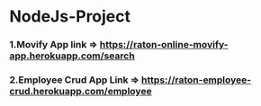 # NodeJs-Project

### 1.Movify App link => https://raton-online-movify-app.herokuapp.com/search

### 2.Employee Crud App Link => https://raton-employee-crud.herokuapp.com/employee
